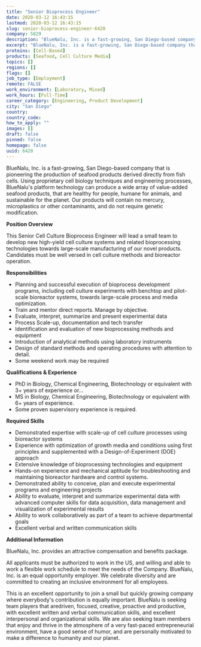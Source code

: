 ```yaml
---
title: "Senior Bioprocess Engineer"
date: 2020-03-12 16:43:15
lastmod: 2020-03-12 16:43:15
slug: senior-bioprocess-engineer-6420
company: 5829
description: "BlueNalu, Inc. is a fast-growing, San Diego-based company that is pioneering the production of seafood products derived directly from fish cells. Using proprietary cell biology techniques and engineering processes, BlueNalu’s platform technology can produce a wide array of value-added seafood products, that are healthy for people, humane for animals, and sustainable for the planet. Our products will contain no mercury, microplastics or other contaminants, and do not require genetic modification.Position Overview"
excerpt: "BlueNalu, Inc. is a fast-growing, San Diego-based company that is pioneering the production of seafood products derived directly from fish cells. Using proprietary cell biology techniques and engineering processes, BlueNalu’s platform technology can produce a wide array of value-added seafood products, that are healthy for people, humane for animals, and sustainable for the planet. Our products will contain no mercury, microplastics or other contaminants, and do not require genetic modification.Position Overview"
proteins: [Cell-Based]
products: [Seafood, Cell Culture Media]
topics: []
regions: []
flags: []
job_type: [Employment]
remote: FALSE
work_environment: [Laboratory, Mixed]
work_hours: [Full-Time]
career_category: [Engineering, Product Development]
city: "San Diego"
country: 
country_code: 
how_to_apply: ""
images: []
draft: false
pinned: false
homepage: false
uuid: 6420
---
```

BlueNalu, Inc. is a fast-growing, San Diego-based company that is
pioneering the production of seafood products derived directly from fish
cells. Using proprietary cell biology techniques and engineering
processes, BlueNalu's platform technology can produce a wide array of
value-added seafood products, that are healthy for people, humane for
animals, and sustainable for the planet. Our products will contain no
mercury, microplastics or other contaminants, and do not require genetic
modification.

**Position Overview**

This Senior Cell Culture Bioprocess Engineer will lead a small team to
develop new high-yield cell culture systems and related bioprocessing
technologies towards large-scale manufacturing of our novel products.
Candidates must be well versed in cell culture methods and bioreactor
operation.

**Responsibilities**

-   Planning and successful execution of bioprocess development
    programs, including cell culture experiments with benchtop and
    pilot-scale bioreactor systems, towards large-scale process and
    media optimization.
-   Train and mentor direct reports. Manage by objective.
-   Evaluate, interpret, summarize and present experimental data
-   Process Scale-up, documentation and tech transfer
-   Identification and evaluation of new bioprocessing methods and
    equipment
-   Introduction of analytical methods using laboratory instruments
-   Design of standard methods and operating procedures with attention
    to detail.
-   Some weekend work may be required

**Qualifications & Experience**

-   PhD in Biology, Chemical Engineering, Biotechnology or equivalent
    with 3+ years of experience or...
-   MS in Biology, Chemical Engineering, Biotechnology or equivalent
    with 6+ years of experience.
-   Some proven supervisory experience is required.

**Required Skills**

-   Demonstrated expertise with scale-up of cell culture processes using
    bioreactor systems
-   Experience with optimization of growth media and conditions using
    first principles and supplemented with a Design-of-Experiment (DOE)
    approach
-   Extensive knowledge of bioprocessing technologies and equipment
-   Hands-on experience and mechanical aptitude for troubleshooting and
    maintaining bioreactor hardware and control systems.
-   Demonstrated ability to conceive, plan and execute experimental
    programs and engineering projects
-   Ability to evaluate, interpret and summarize experimental data with
    advanced computer skills for data acquisition, data management and
    visualization of experimental results
-   Ability to work collaboratively as part of a team to achieve
    departmental goals
-   Excellent verbal and written communication skills

**Additional Information**

BlueNalu, Inc. provides an attractive compensation and benefits package.

All applicants must be authorized to work in the US, and willing and
able to work a flexible work schedule to meet the needs of the Company.
BlueNalu, Inc. is an equal opportunity employer. We celebrate diversity
and are committed to creating an inclusive environment for all
employees.

This is an excellent opportunity to join a small but quickly growing
company where everybody's contribution is equally important. BlueNalu is
seeking team players that aredriven, focused, creative, proactive and
productive, with excellent written and verbal communication skills, and
excellent interpersonal and organizational skills. We are also seeking
team members that enjoy and thrive in the atmosphere of a very
fast-paced entrepreneurial environment, have a good sense of humor, and
are personally motivated to make a difference to humanity and our
planet.
